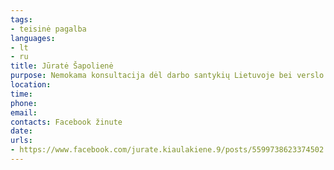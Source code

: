 ```yaml
---
tags:
- teisinė pagalba
languages:
- lt
- ru
title: Jūratė Šapolienė
purpose: Nemokama konsultacija dėl darbo santykių Lietuvoje bei verslo kūrimo.Konsultacijos gali vykti telefonu, mesengeriu, zoom arba gyvai Kaune.Nuo kovo 14 d. Nuo 16 iki 18 val. Registracija būtina
location: 
time: 
phone: 
email: 
contacts: Facebook žinute
date: 
urls:
- https://www.facebook.com/jurate.kiaulakiene.9/posts/5599738623374502
---
```

